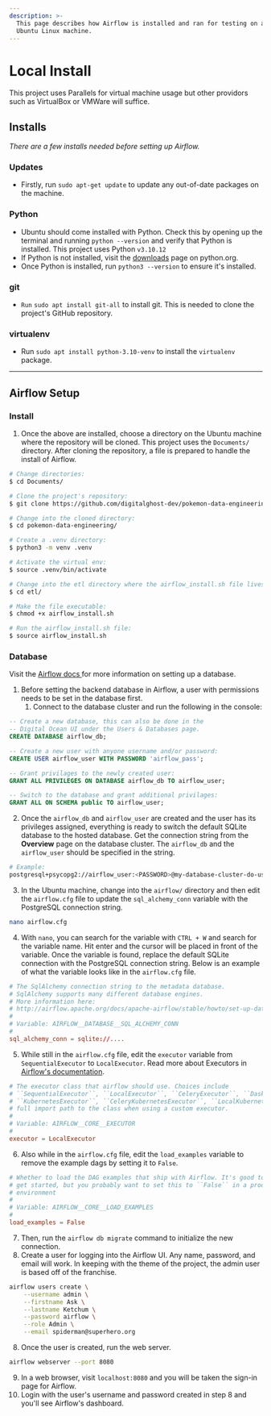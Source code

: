 ```yaml
---
description: >-
  This page describes how Airflow is installed and ran for testing on a local
  Ubuntu Linux machine.
---
```


# Local Install

This project uses Parallels for virtual machine usage but other providors such as VirtualBox or VMWare will suffice.

## Installs

_There are a few installs needed before setting up Airflow._

### **Updates**

* Firstly, run `sudo apt-get update` to update any out-of-date packages on the machine.

### **Python**

* Ubuntu should come installed with Python. Check this by opening up the terminal and running `python --version` and verify that Python is installed. This project uses Python `v3.10.12`
* If Python is not installed, visit the [downloads](https://www.python.org/downloads/) page on python.org.
* Once Python is installed, run `python3 --version` to ensure it's installed.

### **git**

* `Run` `sudo apt install git-all` to install git. This is needed to clone the project's GitHub repository.

### **virtualenv**

* Run `sudo apt install python-3.10-venv` to install the `virtualenv` package.

***

## Airflow Setup

### Install

1. Once the above are installed, choose a directory on the Ubuntu machine where the repository will be cloned. This project uses the `Documents/` directory.  After cloning the repository, a file is prepared to handle the install of Airflow.

```bash
# Change directories:
$ cd Documents/

# Clone the project's repository:
$ git clone https://github.com/digitalghost-dev/pokemon-data-engineering.git

# Change into the cloned directory:
$ cd pokemon-data-engineering/

# Create a .venv directory:
$ python3 -m venv .venv

# Activate the virtual env:
$ source .venv/bin/activate

# Change into the etl directory where the airflow_install.sh file lives:
$ cd etl/

# Make the file executable:
$ chmod +x airflow_install.sh

# Run the airflow_install.sh file:
$ source airflow_install.sh
```

### Database

Visit the [Airflow docs ](https://airflow.apache.org/docs/apache-airflow/2.7.3/howto/set-up-database.html#setting-up-a-postgresql-database)for more information on setting up a database.

1. Before setting the backend database in Airflow, a user with permissions needs to be set in the database first.
   1. Connect to the database cluster and run the following in the console:

```sql
-- Create a new database, this can also be done in the
-- Digital Ocean UI under the Users & Databases page.
CREATE DATABASE airflow_db;

-- Create a new user with anyone username and/or password:
CREATE USER airflow_user WITH PASSWORD 'airflow_pass';

-- Grant privilages to the newly created user:
GRANT ALL PRIVILEGES ON DATABASE airflow_db TO airflow_user;

-- Switch to the database and grant additional privilages:
GRANT ALL ON SCHEMA public TO airflow_user;
```

2. Once the `airflow_db` and `airflow_user` are created and the user has its privileges assigned, everything is ready to switch the default SQLite database to the hosted database. Get the connection string from the **Overview** page on the database cluster. The `airflow_db` and the `airflow_user` should be specified in the string.

```bash
# Example:
postgresql+psycopg2://airflow_user:<PASSWORD>@my-database-cluster-do-user-123456789-0.h.db.ondigitalocean.com:25060/airflow_db?sslmode=require 
```

3. In the Ubuntu machine, change into the `airflow/` directory and then edit the `airflow.cfg` file to update the `sql_alchemy_conn` variable with the PostgreSQL connection string.

```bash
nano airflow.cfg
```

4. With `nano`, you can search for the variable with `CTRL + W` and search for the variable name. Hit enter and the cursor will be placed in front of the variable.  Once the variable is found, replace the default SQLite connection with the PostgreSQL connection string. Below is an example of what the variable looks like in the `airflow.cfg` file.

```toml
# The SqlAlchemy connection string to the metadata database.
# SqlAlchemy supports many different database engines.
# More information here:
# http://airflow.apache.org/docs/apache-airflow/stable/howto/set-up-database.html#database-uri
#
# Variable: AIRFLOW__DATABASE__SQL_ALCHEMY_CONN
#
sql_alchemy_conn = sqlite://....
```

5. While still in the `airflow.cfg` file, edit the `executor` variable from `SequentialExecutor` to `LocalExecutor`. Read more about Executors in [Airflow's documentation](https://airflow.apache.org/docs/apache-airflow/2.7.3/core-concepts/executor/index.html).

```toml
# The executor class that airflow should use. Choices include
# ``SequentialExecutor``, ``LocalExecutor``, ``CeleryExecutor``, ``DaskExecutor``,
# ``KubernetesExecutor``, ``CeleryKubernetesExecutor``, ``LocalKubernetesExecutor`` or the
# full import path to the class when using a custom executor.
#
# Variable: AIRFLOW__CORE__EXECUTOR
#
executor = LocalExecutor
```

6. Also while in the `airflow.cfg` file, edit the `load_examples` variable to remove the example dags by setting it to `False`.

```toml
# Whether to load the DAG examples that ship with Airflow. It's good to
# get started, but you probably want to set this to ``False`` in a production
# environment
#
# Variable: AIRFLOW__CORE__LOAD_EXAMPLES
#
load_examples = False
```

7. Then, run the `airflow db migrate` command to initialize the new connection.
8. Create a user for logging into the Airflow UI. Any name, password, and email will work. In keeping with the theme of the project, the admin user is based off of the franchise.

```bash
airflow users create \
    --username admin \
    --firstname Ask \
    --lastname Ketchum \
    --password airflow \
    --role Admin \
    --email spiderman@superhero.org
```

8. Once the user is created, run the web server.

```bash
airflow webserver --port 8080
```

9. In a web browser, visit `localhost:8080` and you will be taken the sign-in page for Airflow.
10. Login with the user's username and password created in step 8 and you'll see Airflow's dashboard.
